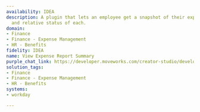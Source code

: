 ```yaml
---
availability: IDEA
description: A plugin that lets an employee get a snapshot of their expense reports
  and relative status of each.
domain:
- Finance
- Finance - Expense Management
- HR - Benefits
fidelity: IDEA
name: View Expense Report Summary
purple_chat_link: https://developer.moveworks.com/creator-studio/developer-tools/purple-chat/?conversation=%7B%22startTimestamp%22%3A%2211%3A43+AM%22%2C%22messages%22%3A%5B%7B%22role%22%3A%22user%22%2C%22parts%22%3A%5B%7B%22richText%22%3A%22Can+I+get+a+summary+of+my+expense+reports%3F%22%7D%5D%7D%2C%7B%22role%22%3A%22assistant%22%2C%22parts%22%3A%5B%7B%22reasoningSteps%22%3A%5B%7B%22status%22%3A%22success%22%2C%22richText%22%3A%22%3Cp%3E%E2%9C%85+Working+on+%3Cb%3ESummary+of+My+Expense+Reports%3C%2Fb%3E%3Cbr%3E%E2%8F%B3+Calling+Plugin+%3Cb%3EView+Expense+Report+Summary%3C%2Fb%3E%3C%2Fp%3E%22%7D%5D%7D%2C%7B%22richText%22%3A%22Here%27s+a+summary+of+your+current+expense+reports%3A%22%7D%2C%7B%22richText%22%3A%22%3Cb%3EExpense+Report+Summary%3C%2Fb%3E%3Cbr%3E%3Cb%3E1.+Work+From+Home+Expense+Report%3C%2Fb%3E+-+Status%3A+Paid+%3Cbr%3E%3Cb%3E2.+Wellness+Reimbursement%3C%2Fb%3E+-+Status%3A+In+Progress+%3Cbr%3E%3Cb%3E3.+Travel+Report%3C%2Fb%3E+-+Status%3A+Waiting+for+Manager+Approval%22%7D%5D%7D%5D%7D
solution_tags:
- Finance
- Finance - Expense Management
- HR - Benefits
systems:
- workday

---
```

